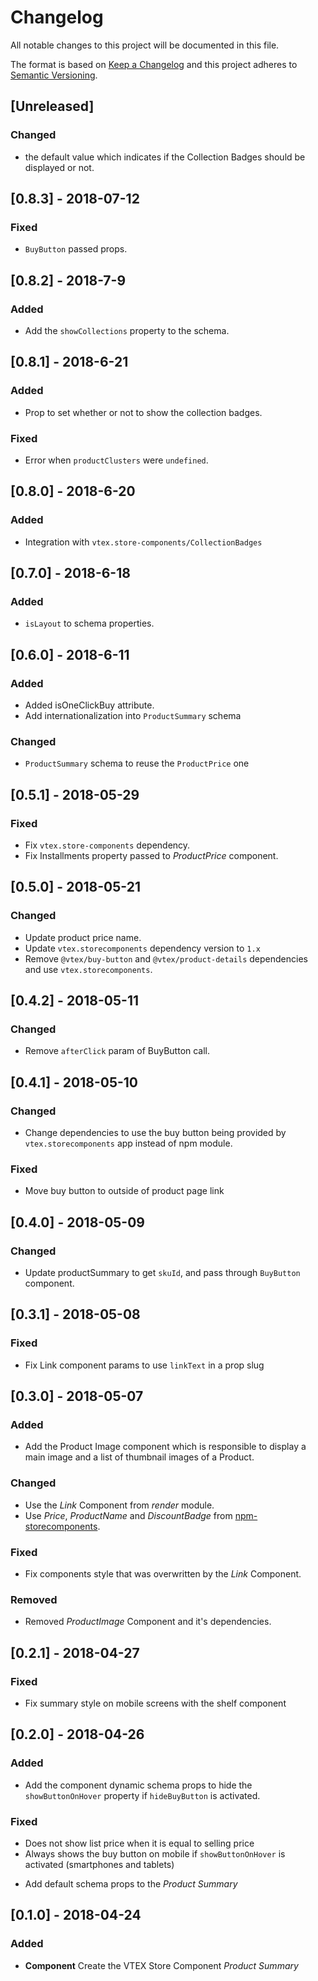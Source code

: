 # Changelog

All notable changes to this project will be documented in this file.

The format is based on [Keep a Changelog](http://keepachangelog.com/en/1.0.0/)
and this project adheres to [Semantic Versioning](http://semver.org/spec/v2.0.0.html).

## [Unreleased]
### Changed
- the default value which indicates if the Collection Badges should be displayed or not.

## [0.8.3] - 2018-07-12
### Fixed
- `BuyButton` passed props.

## [0.8.2] - 2018-7-9
### Added
- Add the `showCollections` property to the schema.

## [0.8.1] - 2018-6-21
### Added
- Prop to set whether or not to show the collection badges.

### Fixed
- Error when `productClusters` were `undefined`.

## [0.8.0] - 2018-6-20
### Added
- Integration with `vtex.store-components/CollectionBadges`

## [0.7.0] - 2018-6-18
### Added
- `isLayout` to schema properties.

## [0.6.0] - 2018-6-11
### Added
- Added isOneClickBuy attribute.
- Add internationalization into `ProductSummary` schema

### Changed
- `ProductSummary` schema to reuse the `ProductPrice` one

## [0.5.1] - 2018-05-29
### Fixed
- Fix `vtex.store-components` dependency.
- Fix Installments property passed to _ProductPrice_ component.

## [0.5.0] - 2018-05-21
### Changed
- Update product price name.
- Update `vtex.storecomponents` dependency version to `1.x`
- Remove `@vtex/buy-button` and `@vtex/product-details` dependencies and use `vtex.storecomponents`.

## [0.4.2] - 2018-05-11
### Changed
- Remove `afterClick` param of BuyButton call.

## [0.4.1] - 2018-05-10
### Changed
- Change dependencies to use the buy button being provided by `vtex.storecomponents` app instead of npm module.
### Fixed
- Move buy button to outside of product page link

## [0.4.0] - 2018-05-09
### Changed 
- Update productSummary to get `skuId`, and pass through `BuyButton` component.

## [0.3.1] - 2018-05-08
### Fixed 
- Fix Link component params to use `linkText` in a prop slug

## [0.3.0] - 2018-05-07
### Added
- Add the Product Image component which is responsible to display a main image and a list of thumbnail images of a Product.

### Changed
- Use the _Link_ Component from _render_ module.
- Use _Price_, _ProductName_ and _DiscountBadge_ from [npm-storecomponents](https://github.com/vtex-apps/npm-storecomponents).

### Fixed
- Fix components style that was overwritten by the _Link_ Component.

### Removed
- Removed _ProductImage_ Component and it's dependencies.

## [0.2.1] - 2018-04-27
### Fixed
- Fix summary style on mobile screens with the shelf component

## [0.2.0] - 2018-04-26
### Added
- Add the component dynamic schema props to hide the `showButtonOnHover` property if `hideBuyButton` is activated.

### Fixed
- Does not show list price when it is equal to selling price
- Always shows the buy button on mobile if `showButtonOnHover` is activated (smartphones and tablets)
* Add default schema props to the _Product Summary_

## [0.1.0] - 2018-04-24
### Added
- **Component** Create the VTEX Store Component _Product Summary_
